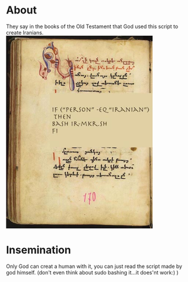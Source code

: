 # About
They say in the books of the Old Testament that God used this script to create Iranians.
![](images/s31p1.jpeg)
# Insemination
Only God can creat a human with it, you can just read the script made by god himself.
(don't even think about sudo bashing it...it does'nt work:) )
